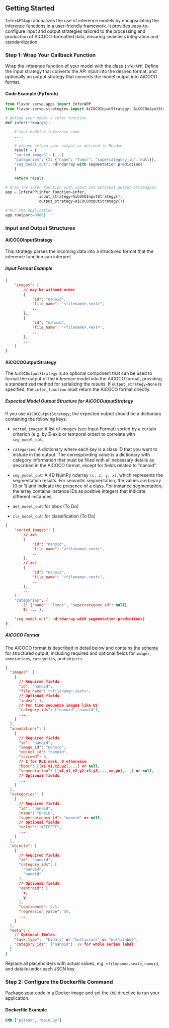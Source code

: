 ## Getting Started
`InferAPIApp` rationalizes the use of inference models by encapsulating the inference functions in a user-friendly framework. It provides easy-to-configure input and output strategies tailored to the processing and production of AiCOCO-formatted data, ensuring seamless integration and standardization.

### Step 1: Wrap Your Callback Function

Wrap the inference function of your model with the class `InferAPP`. Define the input strategy that converts the API input into the desired format, and optionally an output strategy that converts the model output into AiCOCO format.

#### Code Example (PyTorch)

```python
from flavor.serve.apps import InferAPP
from flavor.serve.strategies import AiCOCOInputStrategy, AiCOCOutputStrategy

# Define your model's infer function
def infer(**kwargs):

    # Your model & inference code
    ...

    # please return your output as defined in Readme
    result = {
    "sorted_images": [...]
    "categories": {2: {"name": "Tumor", "supercategory_id": null}},
    "seg_model_out": 4d ndarray with segmentation predictions
    }

    return result

# Wrap the infer function with input and optional output strategies
app = InferAPP(infer_function=infer,
               input_strategy=AiCOCOInputStrategy(),
               output_strategy=AiCOCOutputStrategy())

# Run the application
app.run(port=9000)
```

### Input and Output Structures

#### AiCOCOInputStrategy

This strategy parses the incoming data into a structured format that the inference function can interpret.

##### Input Format Example

```json
{
    "images": [
        // may be without order
        {
            "id": "nanoid",
            "file_name": "<filename>.<ext>",
            ...
        },
        {
	        "id": "nanoid",
	        "file_name": "<filename>.<ext>",
	        ...
	    },
        ...
    ]
}
```

#### AiCOCOOutputStrategy

The `AiCOCOutputStrategy` is an optional component that can be used to format the output of the inference model into the AiCOCO format, providing a standardized method for serializing the results. If `output_strategy=None` is specified, the `infer_function` must return the AiCOCO format directly.

##### Expected Model Output Structure for AiCOCOutputStrategy

If  you  use  `AiCOCOutputStrategy`,  the  expected  output  should  be  a  dictionary  containing  the  following  keys:

 -  `sorted_images`:  A  list  of  images (see Input Format) sorted by  a certain criterion  (e.g.  by  Z-axis  or  temporal order) to  correlate  with  `seg_model_out`.

- `categories`: A dictionary where each key is a class ID that you want to include in the output. The corresponding value is a dictionary with category information that must be filled with all necessary details as described in the AiCOCO format, except for fields related to "nanoid".

- `seg_model_out`: A 4D NumPy ndarray `(c, z, y, x)`, which represents the segmentation results. For semantic segmentation, the values are binary (0 or 1) and indicate the presence of a class. For instance segmentation, the array contains instance IDs as positive integers that indicate different instances.

- `det_model_out`: for bbox (To Do)

- `cls_model_out`: for classification (To Do)

```json
{
	"sorted_images": [
	    // z=0
	    {
	        "id": "nanoid",
	        "file_name": "<filename>.<ext>",
	        ...
	    },
	    // z=1
        {
	        "id": "nanoid",
	        "file_name": "<filename>.<ext>",
	        ...
	    },
	    ...
	]
	"categories": {
		2: {"name": "Tumor", "supercategory_id": null},
		5: ... },

	"seg_model_out": 4d ndarray with segmentation predictions}
}
```

##### AiCOCO Format

The AiCOCO format is described in detail below and contains the [schema](../../schema/ai-coco-v2.json)  for structured output, including required and optional fields for `images`, `annotations`, `categories`, and `objects`.

```json
{
  "images": [
    {
      // Required fields
      "id": "nanoid",
      "file_name": "<filename>.<ext>",
      // Optional fields
      "index": 1,
      // For time sequence images like US
      "category_ids": ["nanoid","nanoid"],
      ...
    }
  ],
  "annotations": [
    {
      // Required fields
      "id": "nanoid",
      "image_id": "nanoid",
      "object_id": "nanoid",
      "iscrowd": 0,
      // 1 for RLE mask, 0 otherwise
      "bbox": [[x1,y1,x2,y2],...] or null,
      "segmentation": [[x1,y1,x2,y2,x3,y3,...,xn,yn],...] or null,
      // Optional fields
      ...
    }
  ],
  "categories": [
    {
      // Required fields
      "id": "nanoid",
      "name": "Brain",
      "supercategory_id": "nanoid" or null,
      // Optional fields
      "color": "#FFFFFF",
      ...
    }
  ],
  "objects": [
    {
      // Required fields
      "id": "nanoid",
      "category_ids": [
        "nanoid",
        "nanoid"
      ],
      // Optional fields
      "centroid": [
        x,
        y
      ],
      "confidence": 0.5,
      "regression_value": 50,
      ...
    }
  ],
  "meta": {
    // Optional fields
    "task_type":  "binary" or "multiclass" or "multilabel",
    "category_ids": ["nanoid"]  // for whole series label
  }
}
```

Replace all placeholders with actual values, e.g.  `<filename>.<ext>`, `nanoid`, and details under each JSON key.

### Step 2: Configure the Dockerfile Command

Package your code in a Docker image and set the `CMD` directive to run your application.

#### Dockerfile Example

```dockerfile
CMD ["python", "main.py"]
```
